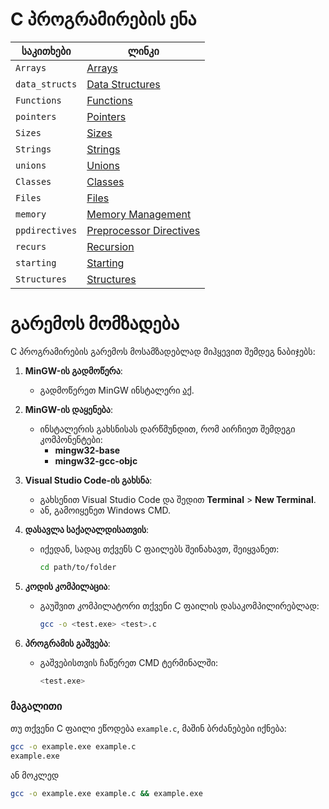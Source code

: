 # C პროგრამირების ენა

| საკითხები         | ლინკი                                            |
|-------------------|-------------------------------------------------|
| `Arrays`          | [Arrays](https://github.com/ddatunashvili/C_language_basics/Arrays)          |
| `data_structs`    | [Data Structures](https://github.com/ddatunashvili/C_language_basics/data_structs)    |
| `Functions`       | [Functions](https://github.com/ddatunashvili/C_language_basics/Functions)       |
| `pointers`        | [Pointers](https://github.com/ddatunashvili/C_language_basics/pointers)        |
| `Sizes`           | [Sizes](https://github.com/ddatunashvili/C_language_basics/Sizes)           |
| `Strings`         | [Strings](https://github.com/ddatunashvili/C_language_basics/Strings)         |
| `unions`          | [Unions](https://github.com/ddatunashvili/C_language_basics/unions)          |
| `Classes`         | [Classes](https://github.com/ddatunashvili/C_language_basics/Classes)         |
| `Files`           | [Files](https://github.com/ddatunashvili/C_language_basics/Files)           |
| `memory`          | [Memory Management](https://github.com/ddatunashvili/C_language_basics/memory)          |
| `ppdirectives`    | [Preprocessor Directives](https://github.com/ddatunashvili/C_language_basics/ppdirectives)    |
| `recurs`          | [Recursion](https://github.com/ddatunashvili/C_language_basics/recurs)          |
| `starting`        | [Starting](https://github.com/ddatunashvili/C_language_basics/starting)        |
| `Structures`      | [Structures](https://github.com/ddatunashvili/C_language_basics/Structures)      |


# გარემოს მომზადება

C პროგრამირების გარემოს მოსამზადებლად მიჰყევით შემდეგ ნაბიჯებს:

1. **MinGW-ის გადმოწერა**:
   - გადმოწერეთ MinGW ინსტალერი [აქ](https://sourceforge.net/projects/mingw/files/latest/download).
   
2. **MinGW-ის დაყენება**:
   - ინსტალერის გახსნისას დარწმუნდით, რომ აირჩიეთ შემდეგი კომპონენტები:
     - **mingw32-base**
     - **mingw32-gcc-objc**


3. **Visual Studio Code-ის გახსნა**:
   - გახსენით Visual Studio Code და შედით **Terminal** > **New Terminal**.
   - ან, გამოიყენეთ Windows CMD.

4. **დასავლა საქაღალდისათვის**:
   - იქედან, სადაც თქვენს C ფაილებს შეინახავთ, შეიყვანეთ:
     ```bash
     cd path/to/folder
     ```

5. **კოდის კომპილაცია**:
   - გაუშვით კომპილატორი თქვენი C ფაილის დასაკომპილირებლად:
     ```bash
     gcc -o <test.exe> <test>.c
     ```

6. **პროგრამის გაშვება**:
   - გაშვებისთვის ჩაწერეთ CMD ტერმინალში:
     ```bash
     <test.exe>
     ```

### მაგალითი

თუ თქვენი C ფაილი ეწოდება `example.c`, მაშინ ბრძანებები იქნება:

```bash
gcc -o example.exe example.c
example.exe
```

ან მოკლედ


```bash
gcc -o example.exe example.c && example.exe
```
